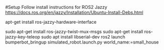 #Setup 
Follow install instructions for ROS2 Jazzy
https://docs.ros.org/en/jazzy/Installation/Ubuntu-Install-Debs.html

apt-get install ros-jazzy-hardware-interface


sudo apt-get install ros-jazzy-twist-mux-msgs
sudo apt-get install ros-jazzy-key-teleop
sudo apt install libserial-dev
ros2 launch bumperbot_bringup simulated_robot.launch.py world_name:=small_house
